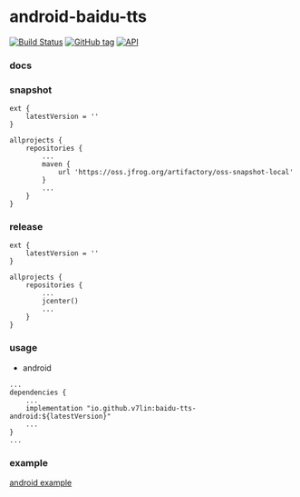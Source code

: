 # android-baidu-tts

[![Build Status](https://cloud.drone.io/api/badges/v7lin/android-baidu-tts/status.svg)](https://cloud.drone.io/v7lin/android-baidu-tts)
[![GitHub tag](https://img.shields.io/github/tag/v7lin/android-baidu-tts.svg)](https://github.com/v7lin/android-baidu-tts/releases)
[![API](https://img.shields.io/badge/API-14%2B-brightgreen.svg?style=flat)](https://android-arsenal.com/api?level=14)

### docs

### snapshot

````
ext {
    latestVersion = ''
}

allprojects {
    repositories {
        ...
        maven {
            url 'https://oss.jfrog.org/artifactory/oss-snapshot-local'
        }
        ...
    }
}
````

### release

````
ext {
    latestVersion = ''
}

allprojects {
    repositories {
        ...
        jcenter()
        ...
    }
}
````

### usage

* android

````
...
dependencies {
    ...
    implementation "io.github.v7lin:baidu-tts-android:${latestVersion}"
    ...
}
...
````

### example

[android example](./app/src/main/java/io/github/v7lin/baidutts/MainActivity.java)
